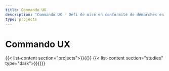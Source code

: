 ```yaml
---
title: Commando UX
description: "Commando UX - Défi de mise en conformité de démarches en ligne"
type: projects
---
```

<h1 class="text-center">Commando UX</h1>
{{< list-content section="projects">}}{{</ list-content >}}
{{< list-content section="studies" type="dark">}}{{</ list-content >}}

